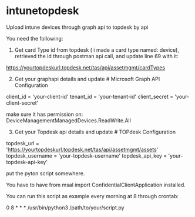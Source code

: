 # intunetopdesk
Upload intune devices through graph api to topdesk by api

You need the following:

1. Get card Type id from topdesk ( i made a card type named: device), retrieved the id through postman api call, and update line 69 with it:

https://yourtopdeskurl.topdesk.net/tas/api/assetmgmt/cardTypes

2. Get your graphapi details and update # Microsoft Graph API Configuration

client_id = 'your-client-id'
tenant_id = 'your-tenant-id'
client_secret = 'your-client-secret'

make sure it has permission on: DeviceManagementManagedDevices.ReadWrite.All

3. Get your Topdesk api details and update # TOPdesk Configuration

topdesk_url = 'https://yourtopdeskurl.topdesk.net/tas/api/assetmgmt/assets'
topdesk_username = 'your-topdesk-username'
topdesk_api_key = 'your-topdesk-api-key'

put the pyton script somewhere.

You have to have from msal import ConfidentialClientApplication installed.

You can run this script as example every morning at 8 through crontab:

0 8 * * * /usr/bin/python3 /path/to/your/script.py
